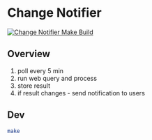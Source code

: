 # Change Notifier

[![Change Notifier Make Build](https://github.com/sjalex78/change-notifier/actions/workflows/build.yml/badge.svg)](https://github.com/sjalex78/change-notifier/actions/workflows/build.yml)

## Overview

1. poll every 5 min
1. run web query and process
1. store result
1. if result changes - send notification to users

## Dev

```sh
make
```
